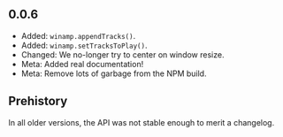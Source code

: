 ## 0.0.6

* Added: `winamp.appendTracks()`.
* Added: `winamp.setTracksToPlay()`.
* Changed: We no-longer try to center on window resize.
* Meta: Added real documentation!
* Meta: Remove lots of garbage from the NPM build.

## Prehistory

In all older versions, the API was not stable enough to merit a changelog.
